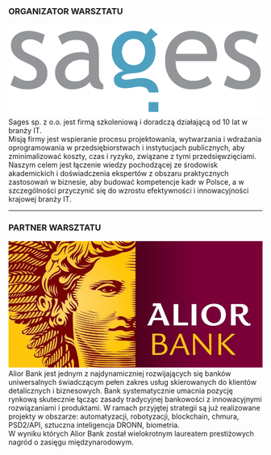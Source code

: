 
<!-- .slide: class="sponsors" -->
### ORGANIZATOR WARSZTATU
![](assets/img/sages.png)
<br/>
Sages sp. z o.o. jest firmą szkoleniową i doradczą działającą od 10 lat w branży IT. <br/>
Misją firmy jest wspieranie procesu projektowania, wytwarzania i wdrażania oprogramowania w przedsiębiorstwach i instytucjach publicznych, aby zminimalizować koszty, czas i ryzyko, związane z tymi przedsięwzięciami.  <br/>
Naszym celem jest łączenie wiedzy pochodzącej ze środowisk akademickich i doświadczenia ekspertów z obszaru praktycznych zastosowań w biznesie, aby budować kompetencje kadr w Polsce, a w szczególności przyczynić się do wzrostu efektywności i innowacyjności krajowej branży IT. <br/>


---
<!-- .slide: class="sponsors" -->
### PARTNER WARSZTATU
![](assets/img/alior.jpg)
<br/>
Alior Bank jest jednym z najdynamiczniej rozwijających się banków uniwersalnych świadczącym pełen zakres usług skierowanych do klientów detalicznych i biznesowych. Bank systematycznie umacnia pozycję rynkową skutecznie łącząc zasady tradycyjnej bankowości z innowacyjnymi rozwiązaniami i produktami.  W ramach przyjętej strategii są już realizowane projekty w obszarze: automatyzacji, robotyzacji, blockchain, chmura, PSD2/API, sztuczna inteligencja DRONN, biometria. <br/>
W wyniku których Alior Bank został wielokrotnym laureatem prestiżowych nagród o zasięgu międzynarodowym. <br/>